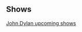 ## Shows

<a href="http://www.songkick.com/artists/9140344" class="songkick-widget" data-theme="light" data-track-button="on" data-detect-style="true" data-background-color="transparent">John Dylan upcoming shows</a>
<script src="//widget.songkick.com/widget.js"></script>
